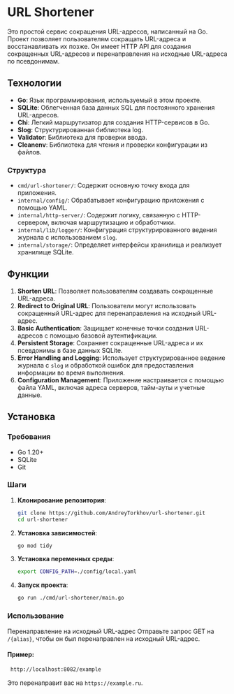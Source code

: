 # URL Shortener

Это простой сервис сокращения URL-адресов, написанный на Go. Проект позволяет пользователям сокращать URL-адреса и восстанавливать их позже. Он имеет HTTP API для создания сокращенных URL-адресов и перенаправления на исходные URL-адреса по псевдонимам.

## Технологии

- **Go**: Язык программирования, используемый в этом проекте.
- **SQLite**: Облегченная база данных SQL для постоянного хранения URL-адресов.
- **Chi**: Легкий маршрутизатор для создания HTTP-сервисов в Go.
- **Slog**:
  Структурированная библиотека log.
- **Validator**: Библиотека для проверки ввода.
- **Cleanenv**: Библиотека для чтения и проверки конфигурации из файлов.

### Структура

- `cmd/url-shortener/`: Содержит основную точку входа для приложения.
- `internal/config/`: Обрабатывает конфигурацию приложения с помощью YAML.
- `internal/http-server/`: Содержит логику, связанную с HTTP-сервером, включая маршрутизацию и обработчики.
- `internal/lib/logger/`: Конфигурация структурированного ведения журнала с использованием `slog`.
- `internal/storage/`: Определяет интерфейсы хранилища и реализует хранилище SQLite.

## Функции

1. **Shorten URL**: Позволяет пользователям создавать сокращенные URL-адреса.
2. **Redirect to Original URL**: Пользователи могут использовать сокращенный URL-адрес для перенаправления на исходный URL-адрес.
3. **Basic Authentication**: Защищает конечные точки создания URL-адресов с помощью базовой аутентификации.
4. **Persistent Storage**: Сохраняет сокращенные URL-адреса и их псевдонимы в базе данных SQLite.
5. **Error Handling and Logging**: Использует структурированное ведение журнала с `slog` и обработкой ошибок для предоставления информации во время выполнения.
6. **Configuration Management**: Приложение настраивается с помощью файла YAML, включая адреса серверов, тайм-ауты и учетные данные.

## Установка

### Требования

- Go 1.20+
- SQLite
- Git

### Шаги

1. **Клонирование репозитория**:

   ```bash
   git clone https://github.com/AndreyTorkhov/url-shortener.git
   cd url-shortener
   ```

2. **Установка зависимостей**:

   ```bash
   go mod tidy
   ```

3. **Установка переменных среды**:

   ```bash
   export CONFIG_PATH=./config/local.yaml
   ```

4. **Запуск проекта**:

   ```bash
   go run ./cmd/url-shortener/main.go
   ```

### Использование

Перенаправление на исходный URL-адрес
Отправьте запрос GET на `/{alias}`, чтобы он был перенаправлен на исходный URL-адрес.

#### Пример:

```bash
 http://localhost:8082/example
```

Это перенаправит вас на `https://example.ru`.
